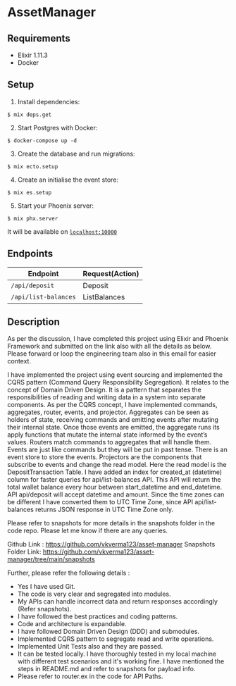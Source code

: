 # AssetManager

## Requirements

- Elixir 1.11.3
- Docker

## Setup

1. Install dependencies:

```shell
$ mix deps.get
```

2. Start Postgres with Docker:

```shell
$ docker-compose up -d
```

3. Create the database and run migrations:

```shell
$ mix ecto.setup
```

4. Create an initialise the event store:

```shell
$ mix es.setup
```

5. Start your Phoenix server:

```shell
$ mix phx.server
```

It will be available on [`localhost:10000`](http://localhost:10000)


## Endpoints

| Endpoint             | Request(Action) |
| -------------------- | --------------- |
| `/api/deposit`       | Deposit         |
| `/api/list-balances` | ListBalances    |


## Description

As per the discussion, I have completed this project using Elixir and Phoenix Framework and submitted on the link also with all the details as below. Please forward or loop the engineering team also in this email for easier context.

I have implemented the project using event sourcing and implemented the CQRS pattern (Command Query Responsibility Segregation). It relates to the concept of Domain Driven Design. It is a pattern that separates the responsibilities of reading and writing data in a system into separate components. As per the CQRS concept, I have implemented commands, aggregates, router, events, and projector. Aggregates can be seen as holders of state, receiving commands and emitting events after mutating their internal state.  Once those events are emitted, the aggregate runs its apply functions that mutate the internal state informed by the event’s values. Routers match commands to aggregates that will handle them. Events are just like commands but they will be put in past tense. There is an event store to store the events. Projectors are the components that subscribe to events and change the read model. Here the read model is the DepositTransaction Table. I have added an index for created_at (datetime) column for faster queries for api/list-balances API. This API will return the total wallet balance every hour between start_datetime and end_datetime. API api/deposit will accept datetime and amount. Since the time zones can be different I have converted them to UTC Time Zone, since API api/list-balances returns JSON response in UTC Time Zone only.

Please refer to snapshots for more details in the snapshots folder in the code repo. Please let me know if there are any queries.

Github Link : https://github.com/vkverma123/asset-manager
Snapshots Folder Link: https://github.com/vkverma123/asset-manager/tree/main/snapshots

Further, please refer the following details :

 - Yes I have used Git.
 - The code is very clear and segregated into modules.
 - My APIs can handle incorrect data and return responses accordingly (Refer snapshots).
 - I have followed the best practices and coding patterns.
 - Code and architecture is expandable.
 - I have followed Domain Driven Design (DDD) and submodules.
 - Implemented CQRS pattern to segregate read and write operations.
 - Implemented Unit Tests also and they are passed.
 - It can be tested locally. I have thoroughly tested in my local machine with different test scenarios and it's working fine. I have mentioned the steps in README.md and refer to snapshots for payload info.
 - Please refer to router.ex in the code for API Paths.

